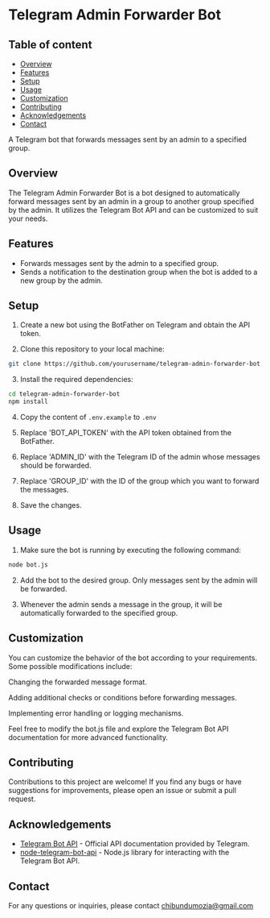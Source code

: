 # Telegram Admin Forwarder Bot

## Table of content
- [Overview](#overview)
- [Features](#features)
- [Setup](#setup)
- [Usage](#usage)
- [Customization](#customization)
- [Contributing](#contributing)
- [Acknowledgements](#acknowledgements)
- [Contact](#contact)

A Telegram bot that forwards messages sent by an admin to a specified group.

## Overview

The Telegram Admin Forwarder Bot is a bot designed to automatically forward messages sent by an admin in a group to another group specified by the admin. It utilizes the Telegram Bot API and can be customized to suit your needs.

## Features

- Forwards messages sent by the admin to a specified group.
- Sends a notification to the destination group when the bot is added to a new group by the admin.

## Setup

1. Create a new bot using the BotFather on Telegram and obtain the API token.

2. Clone this repository to your local machine:

```bash
git clone https://github.com/yourusername/telegram-admin-forwarder-bot.git
```

3. Install the required dependencies:

```bash
cd telegram-admin-forwarder-bot
npm install
```

4. Copy the content of `.env.example` to `.env`

5. Replace 'BOT_API_TOKEN' with the API token obtained from the BotFather.

6. Replace 'ADMIN_ID' with the Telegram ID of the admin whose messages should be forwarded.

7. Replace 'GROUP_ID' with the ID of the group which you want to forward the messages.

8. Save the changes.

## Usage

1. Make sure the bot is running by executing the following command:

```bash
node bot.js
```

2. Add the bot to the desired group. Only messages sent by the admin will be forwarded.

3. Whenever the admin sends a message in the group, it will be automatically forwarded to the specified group.

## Customization

You can customize the behavior of the bot according to your requirements. Some possible modifications include:

Changing the forwarded message format.

Adding additional checks or conditions before forwarding messages.

Implementing error handling or logging mechanisms.

Feel free to modify the bot.js file and explore the Telegram Bot API documentation for more advanced functionality.

## Contributing

Contributions to this project are welcome! If you find any bugs or have suggestions for improvements, please open an issue or submit a pull request.

## Acknowledgements

-  [Telegram Bot API](https://core.telegram.org/bots/api) - Official API documentation provided by Telegram.
-  [node-telegram-bot-api](https://github.com/yagop/node-telegram-bot-api) - Node.js library for interacting with the Telegram Bot API.

## Contact

For any questions or inquiries, please contact chibundumozia@gmail.com
